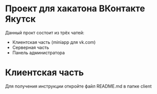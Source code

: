 # Проект для хакатона ВКонтакте Якутск

Данный прокт состоит из трёх чатей:
- Клиентская часть (miniapp для vk.com)
- Серверная часть
- Панель администратора

# Клиентская часть
Для получения инструкции откройте файл README.md в папке client
